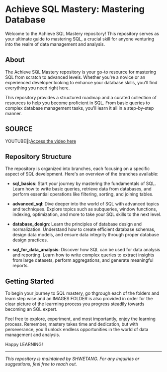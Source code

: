 # Achieve SQL Mastery: Mastering Database

Welcome to the Achieve SQL Mastery repository! This repository serves as your ultimate guide to mastering SQL, a crucial skill for anyone venturing into the realm of data management and analysis.

## About

The Achieve SQL Mastery repository is your go-to resource for mastering SQL from scratch to advanced levels. Whether you're a novice or an experienced developer looking to enhance your database skills, you'll find everything you need right here.

This repository provides a structured roadmap and a curated collection of resources to help you become proficient in SQL. From basic queries to complex database management tasks, you'll learn it all in a step-by-step manner.

## SOURCE
YOUTUBE🎥:[Access the video here](https://www.youtube.com/watch?v=KBDSJU3cGkc&t=16468s)





## Repository Structure

The repository is organized into branches, each focusing on a specific aspect of SQL development. Here's an overview of the branches available:

- **sql_basics**: Start your journey by mastering the fundamentals of SQL. Learn how to write basic queries, retrieve data from databases, and perform essential operations like filtering, sorting, and joining tables.

- **advanced_sql**: Dive deeper into the world of SQL with advanced topics and techniques. Explore topics such as subqueries, window functions, indexing, optimization, and more to take your SQL skills to the next level.

- **database_design**: Learn the principles of database design and normalization. Understand how to create efficient database schemas, design data models, and ensure data integrity through proper database design practices.

- **sql_for_data_analysis**: Discover how SQL can be used for data analysis and reporting. Learn how to write complex queries to extract insights from large datasets, perform aggregations, and generate meaningful reports.

## Getting Started

To begin your journey to SQL mastery, go thgrough each of the folders and learn step wise and an IMAGES FOLDER is also provided in order for the clear picture of the learrning process  you progress steadily towards becoming an SQL expert.

Feel free to explore, experiment, and most importantly, enjoy the learning process. Remember, mastery takes time and dedication, but with perseverance, you'll unlock endless opportunities in the world of data management and analysis.

Happy LEARNING!

---
*This repository is maintained by SHWETANG. For any inquiries or suggestions, feel free to reach out.*
